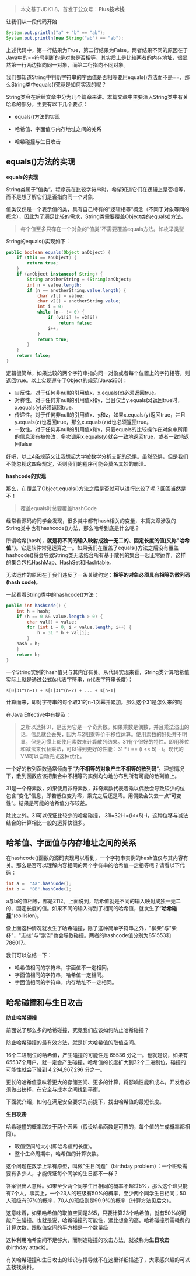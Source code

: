 > 本文基于JDK1.8，首发于公众号：**Plus技术栈**

让我们从一段代码开始

```java
System.out.println("a" + "b" == "ab");
System.out.println(new String("ab") == "ab");
```


上述代码中，第一行结果为True，第二行结果为False。两者结果不同的原因在于Java中的==符号判断的是对象是否相等，其实质上是比较两者的内存地址，很显然第一行两边指向同一对象，而第二行指向不同对象。

我们都知道String中判断字符串的字面值是否相等要用equals()方法而不是==，那么String类中equals()究竟是如何实现的呢？

String类会在后续文章中分为几个篇章来讲。本篇文章中主要深入String类中有关哈希的部分，主要有以下几个要点：

* equals()方法的实现

* 哈希值、字面值与内存地址之间的关系

* 哈希碰撞与生日攻击

## equals()方法的实现

**equals的实现**

String类属于“值类“。程序员在比较字符串时，希望知道它们在逻辑上是否相等，而不是想了解它们是否指向同一个对象.

值类仅仅是一个表示值的类，具有自己特有的“逻辑相等“概念（不同于对象等同的概念），因此为了满足比较的需求，String类需要覆盖Object类的equals()方法。

> 每个值至多只存在一个对象的“值类”不需要覆盖equals方法。如枚举类型

String的equals()实现如下：

```java
public boolean equals(Object anObject) {
    if (this == anObject) {
        return true;
    }
    if (anObject instanceof String) {
        String anotherString = (String)anObject;
        int n = value.length;
        if (n == anotherString.value.length) {
            char v1[] = value;
            char v2[] = anotherString.value;
            int i = 0;
            while (n-- != 0) {
                if (v1[i] != v2[i])
                    return false;
                i++;
            }
            return true;
        }
    }
    return false;
}
```

逻辑很简单，如果比较的两个字符串指向同一对象或者每个位置上的字符相等，则返回true。以上实现遵守了Object的规范[JavaSE6]：

* 自反性。对于任何非null的引用值x，x.equals(x)必须返回true。 
* 对称性。对于任何非null的引用值x和y，当且仅当y.equals(x)返回true时，x.equals(y)必须返回true。 
* 传递性。对于任何非null的引用值x、y和z，如果x.equals(y)返回true，并且y.equals(z)也返回true，那么x.equals(z)d也必须返回true。 
* 一致性。对于任何非null的引用值x和y，只要equals的比较操作在对象中所用的信息没有被修改，多次调用x.equals(y)就会一致地返回true，或者一致地返回false

好吧，以上4条规范又让我想起大学被数学分析支配的恐惧。虽然恐惧，但是我们不能忽视这四条规定，否则我们的程序可能会莫名其妙的崩溃。

**hashcode的实现**

那么，在覆盖了Object.equals()方法之后是否就可以进行比较了呢？回答当然是不！

> 覆盖equals时总要覆盖hashCode

经常看源码的同学会发现，很多类中都有hash相关的变量，本篇文章涉及的String类中也有hashcode()方法，那么哈希到底是什么呢？

所谓哈希(hash)，**就是将不同的输入映射成独一无二的、固定长度的值(又称"哈希值")**。它是软件常见运算之一。如果我们在覆盖了equals()方法之后没有覆盖hashcode()将会导致String类无法结合所有基于散列的集合一起正常运作，这样的集合包括HashMap、HashSet和Hashtable。

无法运作的原因在于我们违反了一条关键约定：**相等的对象必须具有相等的散列码(hash code)**。

一起看看String类中的hashcode()方法：



```java
public int hashCode() {
    int h = hash;
    if (h == 0 && value.length > 0) {
        char val[] = value;
        for (int i = 0; i < value.length; i++) {
            h = 31 * h + val[i];
        }
    hash = h;
    }
    return h;
}
```
一个String实例的hash值只与其内容有关。从代码实现来看，String类计算哈希值实际上就是通过公式(s代表字符串，n代表字符串长度)：

```
s[0]31^(n-1) + s[1]31^(n-2) + ... + s[n-1]
```

计算而来，即对字符串的每个取31的n-1次幂并累加。那么这个31是怎么来的呢

在Java Effective中有提及：

> 之所以选择31，是因为它是一个奇素数。如果乘数是偶数，并且乘法溢出的话，信息就会丢失，因为与2相乘等价于移位运算。使用素数的好处并不明显，但是习惯上都使用素数来计算散列结果。31有个很好的特性。即用移位和减法来代替乘法，可以得到更好的性能：31 * i == (i << 5) - i。现代的VM可以自动完成这种优化。

一个好的散列函数通常倾向于“**为不相等的对象产生不相等的散列码**“。理想情况下，散列函数应该把集合中不相等的实例均匀地分布到所有可能的散列值上。

31是一个奇素数，如果使用非奇素数，非奇素数代表着乘以偶数会导致较少的位包含“变化”信息，即若低位变为零，乘完之后还是零。用偶数会失去一点“可变性”。结果是可能的哈希值分布较差。

除此之外。31可以保证比较少的哈希碰撞， 31i=32i-i=(i<<5)-i，这种位移与减法结合的计算相比一般的运算快很多。

## 哈希值、字面值与内存地址之间的关系
在hashcode()函数的源码实现可以看到，一个字符串实例的hash值仅与其内容有关。那么是否可以理解内容相同的两个字符串的哈希值一定相等呢？请看以下代码：

```java
int a =  "Aa".hashCode();
int b =  "BB".hashCode();
```

a与b的值相等，都是2112。上面说到，哈希值就是不同的输入映射成独一无二的、固定长度的值。如果不同的输入得到了相同的哈希值，就发生了“**哈希碰撞**“(collision)。

像上面这种情况就发生了哈希碰撞，除了这种简单字符串之外，"柳柴"与"柴柕"，"志捘"与"崇몈"也会导致碰撞。两者的hashcode值分别为851553和786017。

我们可以总结一下：

* 哈希值相同的字符串，字面值不一定相同。
* 字面值相同的字符串，哈希值一定相同。
* 字面值相同的字符串，内存地址不一定相同。

## 哈希碰撞和与生日攻击

**防止哈希碰撞**

前面说了那么多的哈希碰撞，究竟我们应该如何防止哈希碰撞？

防止哈希碰撞的最有效方法，就是扩大哈希值的取值空间。

16个二进制位的哈希值，产生碰撞的可能性是 65536 分之一。也就是说，如果有65537个用户，就一定会产生碰撞。哈希值的长度扩大到32个二进制位，碰撞的可能性就会下降到 4,294,967,296 分之一。

更长的哈希值意味着更大的存储空间、更多的计算，将影响性能和成本。开发者必须做出抉择，在安全与成本之间找到平衡。

下面就介绍，如何在满足安全要求的前提下，找出哈希值的最短长度。

**生日攻击**

哈希碰撞的概率取决于两个因素（假设哈希函数是可靠的，每个值的生成概率都相同）。

* 取值空间的大小(即哈希值的长度)。
* 整个生命周期中，哈希值的计算次数。

这个问题在数学上早有原型，叫做"生日问题"（birthday problem）：一个班级需要有多少人，才能保证每个同学的生日都不一样？

答案很出人意料。如果至少两个同学生日相同的概率不超过5%，那么这个班只能有7个人。事实上，一个23人的班级有50%的概率，至少两个同学生日相同；50人班级有97%的概率，70人的班级则是99.9%的概率（计算方法见后文）。

这意味着，如果哈希值的取值空间是365，只要计算23个哈希值，就有50%的可能产生碰撞。也就是说，哈希碰撞的可能性，远比想象的高。哈希碰撞所需耗费的计算次数，跟取值空间的平方根是一个数量级

这种利用哈希空间不足够大，而制造碰撞的攻击方法，就被称为**生日攻击**(birthday attack)。

有关哈希碰撞和生日攻击的知识与推导就不在这里详细描述了，大家感兴趣的可以去找找资料。